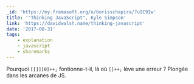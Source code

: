 ```yaml
---
_id: 'https://my.framasoft.org/u/borisschapira/?uIC9Iw'
title: '"Thinking JavaScript", Kyle Simpson'
link: 'https://davidwalsh.name/thinking-javascript'
date: '2017-08-31'
tags:
    - explanation
    - javascript
    - sharemarks
---
```


<div class="markdown"><p>Pourquoi <code>[[]][0]++;</code> fontionne-t-il, là où <code>[]++;</code> lève une erreur ? Plongée dans les arcanes de JS.
</p></div>
